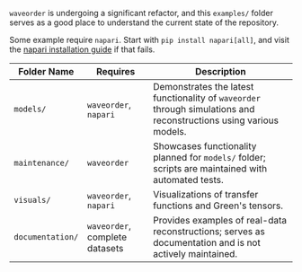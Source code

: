 `waveorder` is undergoing a significant refactor, and this `examples/` folder serves as a good place to understand the current state of the repository.

Some example require `napari`. Start with `pip install napari[all]`, and visit the [napari installation guide](https://napari.org/dev/tutorials/fundamentals/installation.html) if that fails.  

| Folder Name      | Requires                   | Description                                                                                           |
|------------------|----------------------------|-------------------------------------------------------------------------------------------------------|
| `models/`        | `waveorder`, `napari`      | Demonstrates the latest functionality of `waveorder` through simulations and reconstructions using various models. |
| `maintenance/`   | `waveorder`                | Showcases functionality planned for `models/` folder; scripts are maintained with automated tests.               |
| `visuals/`       | `waveorder`, `napari`      | Visualizations of transfer functions and Green's tensors.                                    |
| `documentation/` | `waveorder`, complete datasets | Provides examples of real-data reconstructions; serves as documentation and is not actively maintained. |
